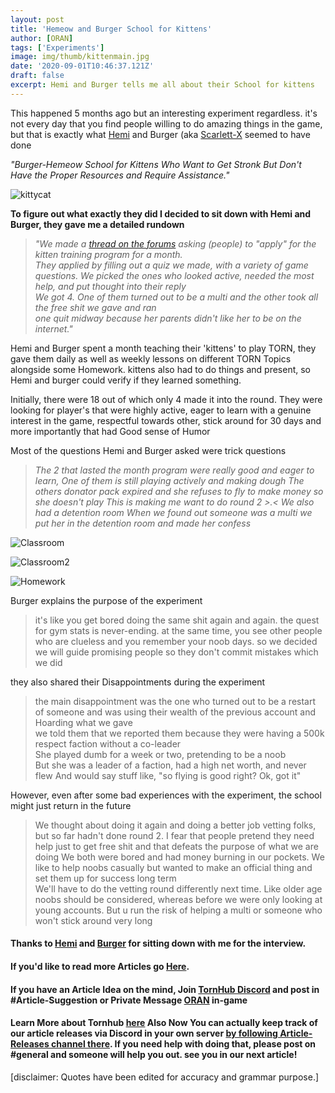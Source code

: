 ```yaml
---
layout: post
title: 'Hemeow and Burger School for Kittens'
author: [ORAN]
tags: ['Experiments']
image: img/thumb/kittenmain.jpg
date: '2020-09-01T10:46:37.121Z'
draft: false
excerpt: Hemi and Burger tells me all about their School for kittens
---
```

This happened 5 months ago but an interesting experiment regardless. it's not every day that you find people willing to do amazing things in the game, but that is exactly what [Hemi](https://www.torn.com/profiles.php?XID=2165616) and Burger (aka [Scarlett-X](https://www.torn.com/profiles.php?XID=2095421#/) seemed to have done    

_"Burger-Hemeow School for Kittens Who Want to Get Stronk But Don't Have the Proper Resources and Require Assistance."_   

![kittycat](https://encrypted-tbn0.gstatic.com/images?q=tbn%3AANd9GcQMPXVJ9unnaFa6j6YOeP03JWieOsLi2-eBHQ&usqp=CAU)

**To figure out what exactly they did I decided to sit down with Hemi and Burger, they gave me a detailed rundown**   

>_"We made a [thread on the forums](https://www.torn.com/forums.php#/p=threads&f=13&t=16149166&b=0&a=0) asking (people) to "apply" for the kitten training program for a month._  
_They applied by filling out a quiz we made, with a variety of game questions. We picked the ones who looked active, needed the most help, and put thought into their reply_  
_We got 4. One of them turned out to be a multi and the other took all the free shit we gave and ran  
one quit midway because her parents didn't like her to be on the internet."_   

Hemi and Burger spent a month teaching their 'kittens' to play TORN, they gave them daily as well as weekly lessons on different TORN Topics alongside some Homework. kittens also had to do things and present, so Hemi and burger could verify if they learned something.   

Initially, there were 18 out of which only 4 made it into the round. They were looking for player's that were highly active, eager to learn with a genuine interest in the game, respectful towards other, stick around for 30 days and more importantly that had Good sense of Humor  

Most of the questions Hemi and Burger asked were trick questions

>_The 2 that lasted the month program were really good and eager to learn, One of them is still playing actively and making dough The others donator pack expired and she refuses to fly to make money so she doesn't play This is making me want to do round 2  >.<   We also had a detention room  When we found out someone was a multi we put her in the detention room and made her confess_  

![Classroom](img/hbks1.jpg)

![Classroom2](img/hbks2.jpg)

![Homework](img/hbks3.jpg)

Burger explains the purpose of the experiment  
>it's like you get bored doing the same shit again and again. the quest for gym stats is never-ending. at the same time, you see other people who are clueless and you remember your noob days. so we decided we will guide promising people so they don't commit mistakes which we did

they also shared their Disappointments during the experiment
>the main disappointment was the one who turned out to be a restart of someone and was using their wealth of the previous account and Hoarding what we gave  
we told them that we reported them because they were having a 500k respect faction without a co-leader  
She played dumb for a week or two, pretending to be a noob  
But she was a leader of a faction, had a high net worth, and never flew
And would say stuff like, "so flying is good right? Ok, got it"

However, even after some bad experiences with the experiment, the school might just return in the future  
>  We thought about doing it again and doing a better job vetting folks, but so far hadn't done round 2. I fear that people pretend they need help just to get free shit and that defeats the purpose of what we are doing
We both were bored and had money burning in our pockets. We like to help noobs casually but wanted to make an official thing and set them up for success long term  
We'll have to do the vetting round differently next time. Like older age noobs should be considered, whereas before we were only looking at young accounts. But u run the risk of helping a multi or someone who won't stick around very long  

#### Thanks to  [Hemi](https://www.torn.com/profiles.php?XID=2165616/) and [Burger](https://www.torn.com/profiles.php?XID=2095421) for sitting down with me for the interview.  
#### If you'd like to read more Articles go [Here](https://torn.oran.pw).  
#### If you have an Article Idea on the mind, Join [TornHub Discord](https://discord.gg/yvNCTXB) and post in #Article-Suggestion or Private Message [ORAN](https://www.torn.com/profiles.php?XID=1778676) in-game
#### Learn More about Tornhub [here](https://torn.oran.pw/welcome-to-tornhub/) Also Now You can **actually** keep track of our article releases via Discord in your own server [by following Article-Releases channel there](https://discord.gg/yvNCTXB). If you need help with doing that, please post on #general and someone will help you out. see you in our next article!     

[disclaimer: Quotes have been edited for accuracy and grammar purpose.]

